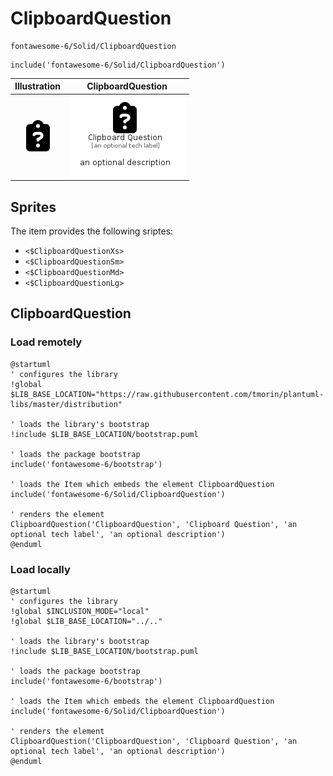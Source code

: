 # ClipboardQuestion


```text
fontawesome-6/Solid/ClipboardQuestion
```

```text
include('fontawesome-6/Solid/ClipboardQuestion')
```



| Illustration | ClipboardQuestion |
| :---: | :---: |
| ![illustration for Illustration](../../fontawesome-6/Solid/ClipboardQuestion.png) | ![illustration for ClipboardQuestion](../../fontawesome-6/Solid/ClipboardQuestion.Local.png) |



## Sprites
The item provides the following sriptes:

- `<$ClipboardQuestionXs>`
- `<$ClipboardQuestionSm>`
- `<$ClipboardQuestionMd>`
- `<$ClipboardQuestionLg>`





## ClipboardQuestion

### Load remotely
```plantuml
@startuml
' configures the library
!global $LIB_BASE_LOCATION="https://raw.githubusercontent.com/tmorin/plantuml-libs/master/distribution"

' loads the library's bootstrap
!include $LIB_BASE_LOCATION/bootstrap.puml

' loads the package bootstrap
include('fontawesome-6/bootstrap')

' loads the Item which embeds the element ClipboardQuestion
include('fontawesome-6/Solid/ClipboardQuestion')

' renders the element
ClipboardQuestion('ClipboardQuestion', 'Clipboard Question', 'an optional tech label', 'an optional description')
@enduml
```

### Load locally
```plantuml
@startuml
' configures the library
!global $INCLUSION_MODE="local"
!global $LIB_BASE_LOCATION="../.."

' loads the library's bootstrap
!include $LIB_BASE_LOCATION/bootstrap.puml

' loads the package bootstrap
include('fontawesome-6/bootstrap')

' loads the Item which embeds the element ClipboardQuestion
include('fontawesome-6/Solid/ClipboardQuestion')

' renders the element
ClipboardQuestion('ClipboardQuestion', 'Clipboard Question', 'an optional tech label', 'an optional description')
@enduml
```

